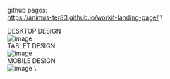github pages: \
https://animus-ter83.github.io/workit-landing-page/ \

DESKTOP DESIGN \
![image](https://github.com/animus-ter83/workit-landing-page/assets/142329409/e5a831ad-2064-4c79-8ef4-62aac42bc54c) \
TABLET DESIGN \
![image](https://github.com/animus-ter83/workit-landing-page/assets/142329409/63d75065-9ca5-475e-bffd-b007da18b475) \
MOBILE DESIGN \
![image](https://github.com/animus-ter83/workit-landing-page/assets/142329409/5bcd177b-c6a7-4473-978b-0a26f037c63a) \
